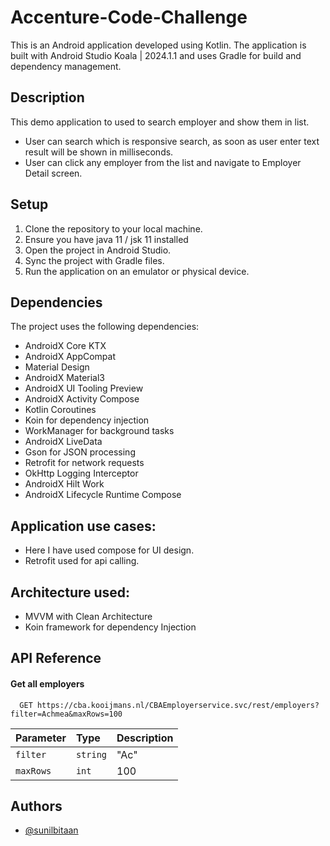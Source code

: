 # Accenture-Code-Challenge

This is an Android application developed using Kotlin. The application is built with Android Studio Koala | 2024.1.1 and uses Gradle for build and dependency management.

## Description
This demo application to used to search employer and show them in list.
- User can search which is responsive search, as soon as user enter text result will be shown in milliseconds.
- User can click any employer from the list and navigate to Employer Detail screen.

## Setup

1. Clone the repository to your local machine.
2. Ensure you have java 11 / jsk 11 installed
3. Open the project in Android Studio.
4. Sync the project with Gradle files.
5. Run the application on an emulator or physical device.

## Dependencies

The project uses the following dependencies:

- AndroidX Core KTX
- AndroidX AppCompat
- Material Design
- AndroidX Material3
- AndroidX UI Tooling Preview
- AndroidX Activity Compose
- Kotlin Coroutines
- Koin for dependency injection
- WorkManager for background tasks
- AndroidX LiveData
- Gson for JSON processing
- Retrofit for network requests
- OkHttp Logging Interceptor
- AndroidX Hilt Work
- AndroidX Lifecycle Runtime Compose


## Application use cases:
- Here I have used compose for UI design.
- Retrofit used for api calling.

## Architecture used:
- MVVM with Clean Architecture
- Koin framework for dependency Injection

## API Reference

#### Get all employers

 ```http
   GET https://cba.kooijmans.nl/CBAEmployerservice.svc/rest/employers?filter=Achmea&maxRows=100
 ```

| Parameter       | Type     | Description |
 |:----------------|:---------|:------------|
| `filter`        | `string` | "Ac"        |
| `maxRows`       | `int`    | 100         |



## Authors

- [@sunilbitaan](https://github.com/sunilbitaan/accenture-code-interview.git)